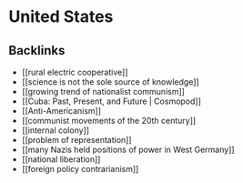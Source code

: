 # United States



<a id="org486644c"></a>

## Backlinks

-   [[rural electric cooperative]]
-   [[science is not the sole source of knowledge]]
-   [[growing trend of nationalist communism]]
-   [[Cuba: Past, Present, and Future | Cosmopod]]
-   [[Anti-Americanism]]
-   [[communist movements of the 20th century]]
-   [[internal colony]]
-   [[problem of representation]]
-   [[many Nazis held positions of power in West Germany]]
-   [[national liberation]]
-   [[foreign policy contrarianism]]
